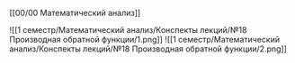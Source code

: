[[00/00 Математический анализ]]

![[1 семестр/Математический анализ/Конспекты лекций/№18 Производная обратной функции/1.png]]
![[1 семестр/Математический анализ/Конспекты лекций/№18 Производная обратной функции/2.png]]
